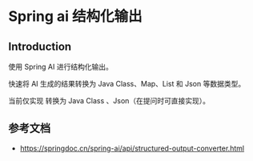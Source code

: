 # Spring ai 结构化输出

## Introduction

使用 Spring AI 进行结构化输出。

快速将 AI 生成的结果转换为 Java Class、Map、List 和 Json 等数据类型。

当前仅实现 转换为 Java Class 、Json（在提问时可直接实现）。

## 参考文档

- https://springdoc.cn/spring-ai/api/structured-output-converter.html